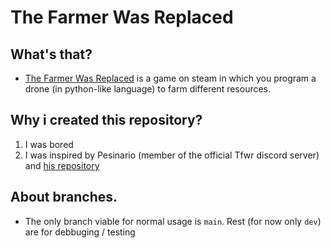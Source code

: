 # The Farmer Was Replaced
## What's that?
- [The Farmer Was Replaced](https://store.steampowered.com/app/2060160/The_Farmer_Was_Replaced/) is a game on steam in which you program a drone (in python-like language) to farm different resources.

## Why i created this repository?
1. I was bored
2. I was inspired by Pesinario (member of the official Tfwr discord server) and [his repository](https://github.com/Pesinario/The-Farmer-Was-Replaced/)

## About branches.
* The only branch viable for normal usage is `main`. Rest (for now only `dev`) are for debbuging / testing